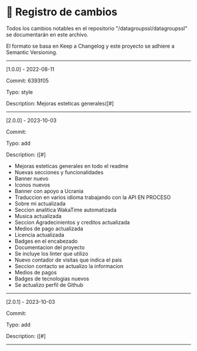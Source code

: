 # 📝 Registro de cambios

Todos los cambios notables en el repositorio "/datagroupssl/datagroupssl" se documentarán en este archivo.

El formato se basa en Keep a Changelog y este proyecto se adhiere a Semantic Versioning.

---

[1.0.0] - 2022-08-11

Commit: 6393f05

Typo: style

Description: Mejoras esteticas generales([#]

---

[2.0.0] - 2023-10-03

Commit:

Typo: add

Description: ([#]

- Mejoras esteticas generales en todo el readme
- Nuevas secciones y funcionalidades
- Banner nuevo
- Iconos nuevos
- Banner con apoyo a Ucrania
- Traduccion en varios idioma trabajando con la API EN PROCESO
- Sobre mi actualizada
- Seccion analitica WakaTime automatizada
- Musica actualizada
- Seccion Agradecinientos y creditos actualizada
- Medios de pago actualizada
- Licencia actualizada
- Badges en el encabezado
- Documentacion del proyecto
- Se incluye los linter que utilizo
- Nuevo contador de visitas que indica el pais
- Seccion contacto se actualizo la informacion
- Medios de pagos
- Badges de tecnologias nuevos
- Se actualizo perfil de Github

---

[2.0.1] - 2023-10-03

Commit:

Typo: add

Description: ([#]

---
